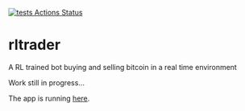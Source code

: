 [![tests Actions Status](https://github.com/AntoineMath/rltrader/workflows/tests/badge.svg)](https://github.com/AntoineMath/rltrader/actions)

# rltrader
A RL trained bot buying and selling bitcoin in a real time environment

Work still in progress...

The app is running [here](https://rl-trading-app.ew.r.appspot.com).


